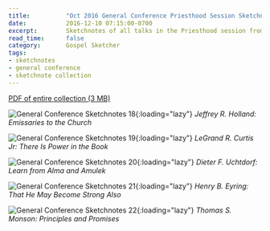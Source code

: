 ```yaml
---
title:          "Oct 2016 General Conference Priesthood Session Sketchnotes"
date:           2016-12-10 07:15:00-0700
excerpt:        Sketchnotes of all talks in the Priesthood session from Oct 2016 LDS General Conference
read_time:      false
category:       Gospel Sketcher
tags:
- sketchnotes
- general conference
- sketchnote collection
---
```


[PDF of entire collection (3 MB)](https://media.bennorris.org/images/gospelsketcher/general-conference/oct-2016/oct-2016-general-conference-04-priesthood-sketchnotes.pdf)

![General Conference Sketchnotes 18](https://media.bennorris.org/images/gospelsketcher/general-conference/oct-2016/oct-2016-general-conference-sketchnote-18.jpg){:loading="lazy"}
_Jeffrey R. Holland: Emissaries to the Church_

![General Conference Sketchnotes 19](https://media.bennorris.org/images/gospelsketcher/general-conference/oct-2016/oct-2016-general-conference-sketchnote-19.jpg){:loading="lazy"}
_LeGrand R. Curtis Jr: There Is Power in the Book_

![General Conference Sketchnotes 20](https://media.bennorris.org/images/gospelsketcher/general-conference/oct-2016/oct-2016-general-conference-sketchnote-20.jpg){:loading="lazy"}
_Dieter F. Uchtdorf: Learn from Alma and Amulek_

![General Conference Sketchnotes 21](https://media.bennorris.org/images/gospelsketcher/general-conference/oct-2016/oct-2016-general-conference-sketchnote-21.jpg){:loading="lazy"}
_Henry B. Eyring: That He May Become Strong Also_

![General Conference Sketchnotes 22](https://media.bennorris.org/images/gospelsketcher/general-conference/oct-2016/oct-2016-general-conference-sketchnote-22.jpg){:loading="lazy"}
_Thomas S. Monson: Principles and Promises_
